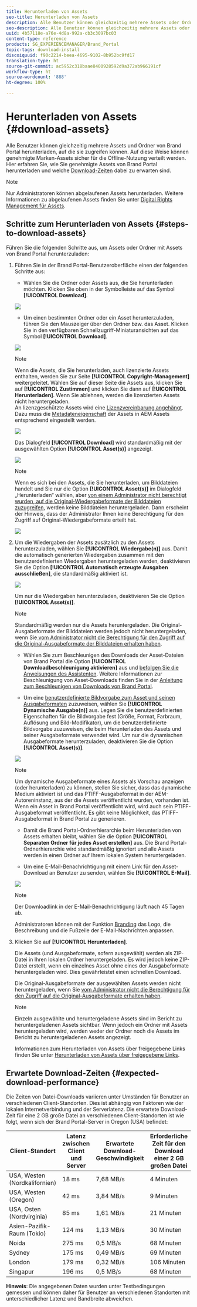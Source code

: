 ```yaml
---
title: Herunterladen von Assets
seo-title: Herunterladen von Assets
description: Alle Benutzer können gleichzeitig mehrere Assets oder Ordner herunterladen, auf die sie zugreifen können. Auf diese Weise können genehmigte Marken-Assets sicher für die Offline-Nutzung verteilt werden.
seo-description: Alle Benutzer können gleichzeitig mehrere Assets oder Ordner herunterladen, auf die sie zugreifen können. Auf diese Weise können genehmigte Marken-Assets sicher für die Offline-Nutzung verteilt werden.
uuid: 4b57118e-a76e-4d8a-992a-cb3c3097bc03
content-type: reference
products: SG_EXPERIENCEMANAGER/Brand_Portal
topic-tags: download-install
discoiquuid: f90c2214-beea-4695-9102-8b952bc9fd17
translation-type: ht
source-git-commit: ac5952c318baae8400928592d9a372ab966191cf
workflow-type: ht
source-wordcount: '888'
ht-degree: 100%

---
```



# Herunterladen von Assets {#download-assets}

Alle Benutzer können gleichzeitig mehrere Assets und Ordner von Brand Portal herunterladen, auf die sie zugreifen können. Auf diese Weise können genehmigte Marken-Assets sicher für die Offline-Nutzung verteilt werden. Hier erfahren Sie, wie Sie genehmigte Assets von Brand Portal herunterladen und welche [Download-Zeiten](../using/brand-portal-download-users.md#main-pars-header) dabei zu erwarten sind.

>[!NOTE]
>
>Nur Administratoren können abgelaufenen Assets herunterladen. Weitere Informationen zu abgelaufenen Assets finden Sie unter [Digital Rights Management für Assets](../using/manage-digital-rights-of-assets.md).


## Schritte zum Herunterladen von Assets    {#steps-to-download-assets}

Führen Sie die folgenden Schritte aus, um Assets oder Ordner mit Assets von Brand Portal herunterzuladen:

1. Führen Sie in der Brand Portal-Benutzeroberfläche einen der folgenden Schritte aus:

   * Wählen Sie die Ordner oder Assets aus, die Sie herunterladen möchten. Klicken Sie oben in der Symbolleiste auf das Symbol **[!UICONTROL Download]**.

   ![](assets/downloadassets-1.png)

   * Um einen bestimmten Ordner oder ein Asset herunterzuladen, führen Sie den Mauszeiger über den Ordner bzw. das Asset. Klicken Sie in den verfügbaren Schnellzugriff-Miniaturansichten auf das Symbol **[!UICONTROL Download]**.

   ![](assets/downloadsingleasset-1.png)

   >[!NOTE]
   >
   >Wenn die Assets, die Sie herunterladen, auch lizenzierte Assets enthalten, werden Sie zur Seite **[!UICONTROL Copyright-Management]** weitergeleitet. Wählen Sie auf dieser Seite die Assets aus, klicken Sie auf **[!UICONTROL Zustimmen]** und klicken Sie dann auf **[!UICONTROL Herunterladen]**. Wenn Sie ablehnen, werden die lizenzierten Assets nicht heruntergeladen.\
   >An lizenzgeschützte Assets wird eine [Lizenzvereinbarung angehängt](https://helpx.adobe.com/de/experience-manager/6-5/assets/using/drm.html#DigitalRightsManagementinAssets). Dazu muss die [Metadateneigenschaft](https://helpx.adobe.com/de/experience-manager/6-5/assets/using/drm.html#DigitalRightsManagementinAssets) der Assets in AEM Assets entsprechend eingestellt werden.

   ![](assets/licensed-asset-download-1.png)

   Das Dialogfeld **[!UICONTROL Download]** wird standardmäßig mit der ausgewählten Option **[!UICONTROL Asset(s)]** angezeigt.

   ![](assets/donload-assets-dialog-1.png)

   >[!NOTE]
   >
   >Wenn es sich bei den Assets, die Sie herunterladen, um Bilddateien handelt und Sie nur die Option **[!UICONTROL Asset(s)]** im Dialogfeld „Herunterladen“ wählen, aber [von einem Administrator nicht berechtigt wurden, auf die Original-Wiedergabeformate der Bilddateien zuzugreifen](../using/brand-portal-adding-users.md#main-pars-procedure-202029708), werden keine Bilddateien heruntergeladen. Dann erscheint der Hinweis, dass der Administrator Ihnen keine Berechtigung für den Zugriff auf Original-Wiedergabeformate erteilt hat.

   ![](assets/restrictaccess-note.png)

1. Um die Wiedergaben der Assets zusätzlich zu den Assets herunterzuladen, wählen Sie **[!UICONTROL Wiedergabe(n)]** aus. Damit die automatisch generierten Wiedergaben zusammen mit den benutzerdefinierten Wiedergaben heruntergeladen werden, deaktivieren Sie die Option **[!UICONTROL Automatisch erzeugte Ausgaben ausschließen]**, die standardmäßig aktiviert ist.

   ![](assets/exclude-auto-renditions.png)

   Um nur die Wiedergaben herunterzuladen, deaktivieren Sie die Option **[!UICONTROL Asset(s)]**.

   >[!NOTE]
   >
   >Standardmäßig werden nur die Assets heruntergeladen. Die Original-Ausgabeformate der Bilddateien werden jedoch nicht heruntergeladen, wenn Sie[ vom Administrator nicht die Berechtigung für den Zugriff auf die Original-Ausgabeformate der Bilddateien erhalten haben](../using/brand-portal-adding-users.md#main-pars-procedure-202029708).

   * Wählen Sie zum Beschleunigen des Downloads der Asset-Dateien von Brand Portal die Option **[!UICONTROL Downloadbeschleunigung aktivieren]** aus und [befolgen Sie die Anweisungen des Assistenten](../using/accelerated-download.md#main-pars-header-405749062). Weitere Informationen zur Beschleunigung von Asset-Downloads finden Sie in der [Anleitung zum Beschleunigen von Downloads von Brand Portal](../using/accelerated-download.md).

   * Um eine [benutzerdefinierte Bildvorgabe zum Asset und seinen Ausgabeformaten](../using/brand-portal-image-presets.md#applyimagepresetswhendownloadingimages) zuzuweisen, wählen Sie **[!UICONTROL Dynamische Ausgabe(n)]** aus. Legen Sie die benutzerdefinierten Eigenschaften für die Bildvorgabe fest (Größe, Format, Farbraum, Auflösung und Bild-Modifikator), um die benutzerdefinierte Bildvorgabe zuzuweisen, die beim Herunterladen des Assets und seiner Ausgabeformate verwendet wird. Um nur die dynamischen Ausgabeformate herunterzuladen,    deaktivieren Sie die Option **[!UICONTROL Asset(s)]**.

   ![](assets/dynamic-renditions.png)

   >[!NOTE]
   >
   >Um dynamische Ausgabeformate eines Assets als Vorschau anzeigen (oder herunterladen) zu können, stellen Sie sicher, dass das dynamische Medium aktiviert ist und das PTIFF-Ausgabeformat in der AEM-Autoreninstanz, aus der die Assets veröffentlicht wurden, vorhanden ist. Wenn ein Asset in Brand Portal veröffentlicht wird, wird auch sein PTIFF-Ausgabeformat veröffentlicht. Es gibt keine Möglichkeit, das PTIFF-Ausgabeformat in Brand Portal zu generieren.

   * Damit die Brand Portal-Ordnerhierarchie beim Herunterladen von Assets erhalten bleibt, wählen Sie die Option **[!UICONTROL Separaten Ordner für jedes Asset erstellen]** aus. Die Brand Portal-Ordnerhierarchie wird standardmäßig ignoriert und alle Assets werden in einen Ordner auf Ihrem lokalen System heruntergeladen.

   * Um eine E-Mail-Benachrichtigung mit einem Link für den Asset-Download an Benutzer zu senden, wählen Sie **[!UICONTROL E-Mail]**.

   ![](assets/download-link.png)

   >[!NOTE]
   >
   >Der Downloadlink in der E-Mail-Benachrichtigung läuft nach 45 Tagen ab.
   >
   >Administratoren können mit der Funktion [Branding](../using/brand-portal-branding.md) das Logo, die Beschreibung und die Fußzeile der E-Mail-Nachrichten anpassen.

1. Klicken Sie auf **[!UICONTROL Herunterladen]**.

   Die Assets (und Ausgabeformate, sofern ausgewählt) werden als ZIP-Datei in Ihren lokalen Ordner heruntergeladen. Es wird jedoch keine ZIP-Datei erstellt, wenn ein einzelnes Asset ohne eines der Ausgabeformate heruntergeladen wird. Dies gewährleistet einen schnellen Download.

   Die Original-Ausgabeformate der ausgewählten Assets werden nicht heruntergeladen, wenn Sie [vom Administrator nicht die Berechtigung für den Zugriff auf die Original-Ausgabeformate erhalten haben](../using/brand-portal-adding-users.md#main-pars-procedure-202029708).

   >[!NOTE]
   >
   >Einzeln ausgewählte und heruntergeladene Assets sind im Bericht zu heruntergeladenen Assets sichtbar. Wenn jedoch ein Ordner mit Assets heruntergeladen wird, werden weder der Ordner noch die Assets im Bericht zu heruntergeladenen Assets angezeigt.

   Informationen zum Herunterladen von Assets über freigegebene Links finden Sie unter [Herunterladen von Assets über freigegebene Links](../using/brand-portal-link-share.md#main-pars-header-1703469193).

## Erwartete Download-Zeiten {#expected-download-performance}

Die Zeiten von Datei-Downloads variieren unter Umständen für Benutzer an verschiedenen Client-Standorten. Dies ist abhängig von Faktoren wie der lokalen Internetverbindung und der Serverlatenz. Die erwartete Download-Zeit für eine 2 GB große Datei an verschiedenen Client-Standorten ist wie folgt, wenn sich der    Brand Portal-Server in Oregon (USA) befindet:

| Client-Standort | Latenz zwischen Client und Server | Erwartete Download-Geschwindigkeit | Erforderliche Zeit für den Download einer 2 GB großen Datei |
|-------------------------|-----------------------------------|-------------------------|------------------------------------|
| USA, Westen (Nordkalifornien) | 18 ms | 7,68 MB/s | 4 Minuten |
| USA, Westen (Oregon) | 42 ms | 3,84 MB/s | 9 Minuten |
| USA, Osten (Nordvirginia) | 85 ms | 1,61 MB/s | 21 Minuten |
| Asien-Pazifik-Raum (Tokio) | 124 ms | 1,13 MB/s | 30 Minuten |
| Noida | 275 ms | 0,5 MB/s | 68 Minuten |
| Sydney | 175 ms | 0,49 MB/s | 69 Minuten |
| London | 179 ms | 0,32 MB/s | 106 Minuten |
| Singapur | 196 ms | 0,5 MB/s | 68 Minuten |

**Hinweis**: Die angegebenen Daten wurden unter Testbedingungen gemessen und können daher für Benutzer an verschiedenen Standorten mit unterschiedlicher Latenz und Bandbreite abweichen.
